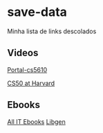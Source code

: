 # save-data
Minha lista de links descolados

## Videos
[Portal-cs5610](http://portal-cs5610online.rhcloud.com/portal/index.html#/modules/0)

[CS50 at Harvard](https://cs50.harvard.edu/)

## Ebooks
[All IT Ebooks](http://www.allitebooks.com/)
[Libgen](http://libgen.io/)

